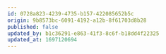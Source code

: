 ```yaml
---
id: 0728a823-4239-4735-b157-422085652b5c
origin: 9b8573bc-6091-4192-a12b-8f61703d8b28
published: false
updated_by: b1c36291-e863-41f3-8c6f-b18dd4f22325
updated_at: 1697120694
---
```


